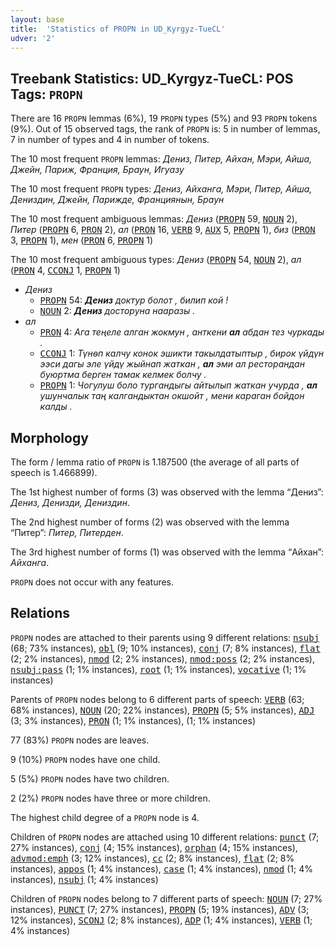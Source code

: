 ```yaml
---
layout: base
title:  'Statistics of PROPN in UD_Kyrgyz-TueCL'
udver: '2'
---
```


## Treebank Statistics: UD_Kyrgyz-TueCL: POS Tags: `PROPN`

There are 16 `PROPN` lemmas (6%), 19 `PROPN` types (5%) and 93 `PROPN` tokens (9%).
Out of 15 observed tags, the rank of `PROPN` is: 5 in number of lemmas, 7 in number of types and 4 in number of tokens.

The 10 most frequent `PROPN` lemmas: <em>Дениз, Питер, Айхан, Мэри, Айша, Джейн, Париж, Франция, Браун, Игуазу</em>

The 10 most frequent `PROPN` types:  <em>Дениз, Айханга, Мэри, Питер, Айша, Дениздин, Джейн, Парижде, Франциянын, Браун</em>

The 10 most frequent ambiguous lemmas: <em>Дениз</em> (<tt><a href="ky_tuecl-pos-PROPN.html">PROPN</a></tt> 59, <tt><a href="ky_tuecl-pos-NOUN.html">NOUN</a></tt> 2), <em>Питер</em> (<tt><a href="ky_tuecl-pos-PROPN.html">PROPN</a></tt> 6, <tt><a href="ky_tuecl-pos-PRON.html">PRON</a></tt> 2), <em>ал</em> (<tt><a href="ky_tuecl-pos-PRON.html">PRON</a></tt> 16, <tt><a href="ky_tuecl-pos-VERB.html">VERB</a></tt> 9, <tt><a href="ky_tuecl-pos-AUX.html">AUX</a></tt> 5, <tt><a href="ky_tuecl-pos-PROPN.html">PROPN</a></tt> 1), <em>биз</em> (<tt><a href="ky_tuecl-pos-PRON.html">PRON</a></tt> 3, <tt><a href="ky_tuecl-pos-PROPN.html">PROPN</a></tt> 1), <em>мен</em> (<tt><a href="ky_tuecl-pos-PRON.html">PRON</a></tt> 6, <tt><a href="ky_tuecl-pos-PROPN.html">PROPN</a></tt> 1)

The 10 most frequent ambiguous types:  <em>Дениз</em> (<tt><a href="ky_tuecl-pos-PROPN.html">PROPN</a></tt> 54, <tt><a href="ky_tuecl-pos-NOUN.html">NOUN</a></tt> 2), <em>ал</em> (<tt><a href="ky_tuecl-pos-PRON.html">PRON</a></tt> 4, <tt><a href="ky_tuecl-pos-CCONJ.html">CCONJ</a></tt> 1, <tt><a href="ky_tuecl-pos-PROPN.html">PROPN</a></tt> 1)


* <em>Дениз</em>
  * <tt><a href="ky_tuecl-pos-PROPN.html">PROPN</a></tt> 54: <em><b>Дениз</b> доктур болот , билип кой !</em>
  * <tt><a href="ky_tuecl-pos-NOUN.html">NOUN</a></tt> 2: <em><b>Дениз</b> досторуна нааразы .</em>
* <em>ал</em>
  * <tt><a href="ky_tuecl-pos-PRON.html">PRON</a></tt> 4: <em>Ага теңеле алган жокмун , анткени <b>ал</b> абдан тез чуркады .</em>
  * <tt><a href="ky_tuecl-pos-CCONJ.html">CCONJ</a></tt> 1: <em>Түнѳп калчу конок эшикти такылдатыптыр , бирок үйдүн ээси дагы эле үйдү жыйнап жаткан , <b>ал</b> эми ал ресторандан буюртма берген тамак келмек болчу .</em>
  * <tt><a href="ky_tuecl-pos-PROPN.html">PROPN</a></tt> 1: <em>Чогулуш боло тургандыгы айтылып жаткан учурда , <b>ал</b> ушунчалык таң калгандыктан окшойт , мени караган бойдон калды .</em>

## Morphology

The form / lemma ratio of `PROPN` is 1.187500 (the average of all parts of speech is 1.466899).

The 1st highest number of forms (3) was observed with the lemma “Дениз”: <em>Дениз, Денизди, Дениздин</em>.

The 2nd highest number of forms (2) was observed with the lemma “Питер”: <em>Питер, Питерден</em>.

The 3rd highest number of forms (1) was observed with the lemma “Айхан”: <em>Айханга</em>.

`PROPN` does not occur with any features.


## Relations

`PROPN` nodes are attached to their parents using 9 different relations: <tt><a href="ky_tuecl-dep-nsubj.html">nsubj</a></tt> (68; 73% instances), <tt><a href="ky_tuecl-dep-obl.html">obl</a></tt> (9; 10% instances), <tt><a href="ky_tuecl-dep-conj.html">conj</a></tt> (7; 8% instances), <tt><a href="ky_tuecl-dep-flat.html">flat</a></tt> (2; 2% instances), <tt><a href="ky_tuecl-dep-nmod.html">nmod</a></tt> (2; 2% instances), <tt><a href="ky_tuecl-dep-nmod-poss.html">nmod:poss</a></tt> (2; 2% instances), <tt><a href="ky_tuecl-dep-nsubj-pass.html">nsubj:pass</a></tt> (1; 1% instances), <tt><a href="ky_tuecl-dep-root.html">root</a></tt> (1; 1% instances), <tt><a href="ky_tuecl-dep-vocative.html">vocative</a></tt> (1; 1% instances)

Parents of `PROPN` nodes belong to 6 different parts of speech: <tt><a href="ky_tuecl-pos-VERB.html">VERB</a></tt> (63; 68% instances), <tt><a href="ky_tuecl-pos-NOUN.html">NOUN</a></tt> (20; 22% instances), <tt><a href="ky_tuecl-pos-PROPN.html">PROPN</a></tt> (5; 5% instances), <tt><a href="ky_tuecl-pos-ADJ.html">ADJ</a></tt> (3; 3% instances), <tt><a href="ky_tuecl-pos-PRON.html">PRON</a></tt> (1; 1% instances),  (1; 1% instances)

77 (83%) `PROPN` nodes are leaves.

9 (10%) `PROPN` nodes have one child.

5 (5%) `PROPN` nodes have two children.

2 (2%) `PROPN` nodes have three or more children.

The highest child degree of a `PROPN` node is 4.

Children of `PROPN` nodes are attached using 10 different relations: <tt><a href="ky_tuecl-dep-punct.html">punct</a></tt> (7; 27% instances), <tt><a href="ky_tuecl-dep-conj.html">conj</a></tt> (4; 15% instances), <tt><a href="ky_tuecl-dep-orphan.html">orphan</a></tt> (4; 15% instances), <tt><a href="ky_tuecl-dep-advmod-emph.html">advmod:emph</a></tt> (3; 12% instances), <tt><a href="ky_tuecl-dep-cc.html">cc</a></tt> (2; 8% instances), <tt><a href="ky_tuecl-dep-flat.html">flat</a></tt> (2; 8% instances), <tt><a href="ky_tuecl-dep-appos.html">appos</a></tt> (1; 4% instances), <tt><a href="ky_tuecl-dep-case.html">case</a></tt> (1; 4% instances), <tt><a href="ky_tuecl-dep-nmod.html">nmod</a></tt> (1; 4% instances), <tt><a href="ky_tuecl-dep-nsubj.html">nsubj</a></tt> (1; 4% instances)

Children of `PROPN` nodes belong to 7 different parts of speech: <tt><a href="ky_tuecl-pos-NOUN.html">NOUN</a></tt> (7; 27% instances), <tt><a href="ky_tuecl-pos-PUNCT.html">PUNCT</a></tt> (7; 27% instances), <tt><a href="ky_tuecl-pos-PROPN.html">PROPN</a></tt> (5; 19% instances), <tt><a href="ky_tuecl-pos-ADV.html">ADV</a></tt> (3; 12% instances), <tt><a href="ky_tuecl-pos-SCONJ.html">SCONJ</a></tt> (2; 8% instances), <tt><a href="ky_tuecl-pos-ADP.html">ADP</a></tt> (1; 4% instances), <tt><a href="ky_tuecl-pos-VERB.html">VERB</a></tt> (1; 4% instances)

